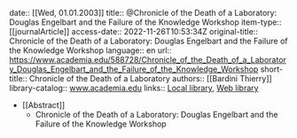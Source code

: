 date:: [[Wed, 01.01.2003]]
title:: @Chronicle of the Death of a Laboratory: Douglas Engelbart and the Failure of the Knowledge Workshop
item-type:: [[journalArticle]]
access-date:: 2022-11-26T10:53:34Z
original-title:: Chronicle of the Death of a Laboratory: Douglas Engelbart and the Failure of the Knowledge Workshop
language:: en
url:: https://www.academia.edu/588728/Chronicle_of_the_Death_of_a_Laboratory_Douglas_Engelbart_and_the_Failure_of_the_Knowledge_Workshop
short-title:: Chronicle of the Death of a Laboratory
authors:: [[Bardini Thierry]]
library-catalog:: www.academia.edu
links:: [Local library](zotero://select/library/items/M3EEA9N9), [Web library](https://www.zotero.org/users/6520516/items/M3EEA9N9)

- [[Abstract]]
	- Chronicle of the Death of a Laboratory: Douglas Engelbart and the Failure of the Knowledge Workshop